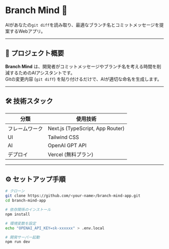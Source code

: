 # Branch Mind 🧠
AIがあなたの`git diff`を読み取り、最適なブランチ名とコミットメッセージを提案するWebアプリ。

---

## 🚀 プロジェクト概要

**Branch Mind** は、開発者がコミットメッセージやブランチ名を考える時間を削減するためのAIアシスタントです。  
Gitの変更内容 (`git diff`) を貼り付けるだけで、AIが適切な命名を生成します。

---

## 🛠️ 技術スタック

| 分類 | 使用技術 |
|------|-----------|
| フレームワーク | Next.js (TypeScript, App Router) |
| UI | Tailwind CSS |
| AI | OpenAI GPT API |
| デプロイ | Vercel (無料プラン) |

---

## ⚙️ セットアップ手順

```bash
# クローン
git clone https://github.com/<your-name>/branch-mind-app.git
cd branch-mind-app

# 依存関係のインストール
npm install

# 環境変数を設定
echo "OPENAI_API_KEY=sk-xxxxxx" > .env.local

# 開発サーバー起動
npm run dev
